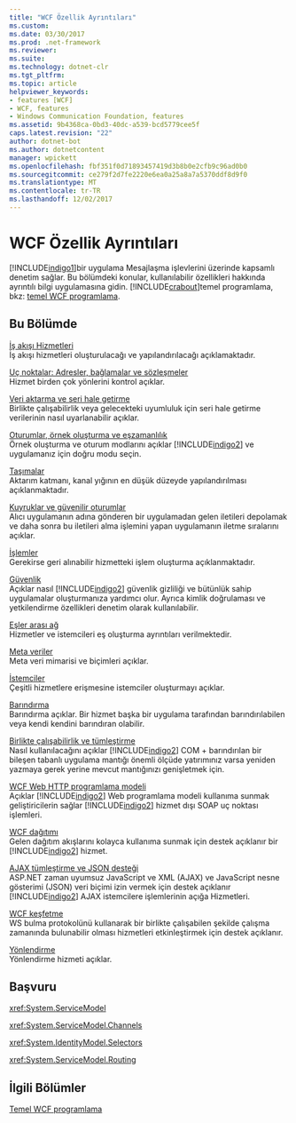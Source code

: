 ```yaml
---
title: "WCF Özellik Ayrıntıları"
ms.custom: 
ms.date: 03/30/2017
ms.prod: .net-framework
ms.reviewer: 
ms.suite: 
ms.technology: dotnet-clr
ms.tgt_pltfrm: 
ms.topic: article
helpviewer_keywords:
- features [WCF]
- WCF, features
- Windows Communication Foundation, features
ms.assetid: 9b4368ca-0bd3-40dc-a539-bcd5779cee5f
caps.latest.revision: "22"
author: dotnet-bot
ms.author: dotnetcontent
manager: wpickett
ms.openlocfilehash: fbf351f0d71893457419d3b8b0e2cfb9c96ad0b0
ms.sourcegitcommit: ce279f2d7fe2220e6ea0a25a8a7a5370ddf8d9f0
ms.translationtype: MT
ms.contentlocale: tr-TR
ms.lasthandoff: 12/02/2017
---
```

# <a name="wcf-feature-details"></a>WCF Özellik Ayrıntıları
[!INCLUDE[indigo1](../../../../includes/indigo1-md.md)]bir uygulama Mesajlaşma işlevlerini üzerinde kapsamlı denetim sağlar. Bu bölümdeki konular, kullanılabilir özellikleri hakkında ayrıntılı bilgi uygulamasına gidin. [!INCLUDE[crabout](../../../../includes/crabout-md.md)]temel programlama, bkz: [temel WCF programlama](../../../../docs/framework/wcf/basic-wcf-programming.md).  
  
## <a name="in-this-section"></a>Bu Bölümde  
 [İş akışı Hizmetleri](../../../../docs/framework/wcf/feature-details/workflow-services.md)  
 İş akışı hizmetleri oluşturulacağı ve yapılandırılacağı açıklamaktadır.  
  
 [Uç noktalar: Adresler, bağlamalar ve sözleşmeler](../../../../docs/framework/wcf/feature-details/endpoints-addresses-bindings-and-contracts.md)  
 Hizmet birden çok yönlerini kontrol açıklar.  
  
 [Veri aktarma ve seri hale getirme](../../../../docs/framework/wcf/feature-details/data-transfer-and-serialization.md)  
 Birlikte çalışabilirlik veya gelecekteki uyumluluk için seri hale getirme verilerinin nasıl uyarlanabilir açıklar.  
  
 [Oturumlar, örnek oluşturma ve eşzamanlılık](../../../../docs/framework/wcf/feature-details/sessions-instancing-and-concurrency.md)  
 Örnek oluşturma ve oturum modlarını açıklar [!INCLUDE[indigo2](../../../../includes/indigo2-md.md)] ve uygulamanız için doğru modu seçin.  
  
 [Taşımalar](../../../../docs/framework/wcf/feature-details/transports.md)  
 Aktarım katmanı, kanal yığının en düşük düzeyde yapılandırılması açıklanmaktadır.  
  
 [Kuyruklar ve güvenilir oturumlar](../../../../docs/framework/wcf/feature-details/queues-and-reliable-sessions.md)  
 Alıcı uygulamanın adına gönderen bir uygulamadan gelen iletileri depolamak ve daha sonra bu iletileri alma işlemini yapan uygulamanın iletme sıralarını açıklar.  
  
 [İşlemler](../../../../docs/framework/wcf/feature-details/transactions-in-wcf.md)  
 Gerekirse geri alınabilir hizmetteki işlem oluşturma açıklanmaktadır.  
  
 [Güvenlik](../../../../docs/framework/wcf/feature-details/security.md)  
 Açıklar nasıl [!INCLUDE[indigo2](../../../../includes/indigo2-md.md)] güvenlik gizliliği ve bütünlük sahip uygulamalar oluşturmanıza yardımcı olur. Ayrıca kimlik doğrulaması ve yetkilendirme özellikleri denetim olarak kullanılabilir.  
  
 [Eşler arası ağ](../../../../docs/framework/wcf/feature-details/peer-to-peer-networking.md)  
 Hizmetler ve istemcileri eş oluşturma ayrıntıları verilmektedir.  
  
 [Meta veriler](../../../../docs/framework/wcf/feature-details/metadata.md)  
 Meta veri mimarisi ve biçimleri açıklar.  
  
 [İstemciler](../../../../docs/framework/wcf/feature-details/clients.md)  
 Çeşitli hizmetlere erişmesine istemciler oluşturmayı açıklar.  
  
 [Barındırma](../../../../docs/framework/wcf/feature-details/hosting.md)  
 Barındırma açıklar. Bir hizmet başka bir uygulama tarafından barındırılabilen veya kendi kendini barındıran olabilir.  
  
 [Birlikte çalışabilirlik ve tümleştirme](../../../../docs/framework/wcf/feature-details/interoperability-and-integration.md)  
 Nasıl kullanılacağını açıklar [!INCLUDE[indigo2](../../../../includes/indigo2-md.md)] COM + barındırılan bir bileşen tabanlı uygulama mantığı önemli ölçüde yatırımınız varsa yeniden yazmaya gerek yerine mevcut mantığınızı genişletmek için.  
  
 [WCF Web HTTP programlama modeli](../../../../docs/framework/wcf/feature-details/wcf-web-http-programming-model.md)  
 Açıklar [!INCLUDE[indigo2](../../../../includes/indigo2-md.md)] Web programlama modeli kullanıma sunmak geliştiricilerin sağlar [!INCLUDE[indigo2](../../../../includes/indigo2-md.md)] hizmet dışı SOAP uç noktası işlemleri.  
  
 [WCF dağıtımı](../../../../docs/framework/wcf/feature-details/wcf-syndication.md)  
 Gelen dağıtım akışlarını kolayca kullanıma sunmak için destek açıklanır bir [!INCLUDE[indigo2](../../../../includes/indigo2-md.md)] hizmet.  
  
 [AJAX tümleştirme ve JSON desteği](../../../../docs/framework/wcf/feature-details/ajax-integration-and-json-support.md)  
 ASP.NET zaman uyumsuz JavaScript ve XML (AJAX) ve JavaScript nesne gösterimi (JSON) veri biçimi izin vermek için destek açıklanır [!INCLUDE[indigo2](../../../../includes/indigo2-md.md)] AJAX istemcilere işlemlerinin açığa Hizmetleri.  
  
 [WCF keşfetme](../../../../docs/framework/wcf/feature-details/wcf-discovery.md)  
 WS bulma protokolünü kullanarak bir birlikte çalışabilen şekilde çalışma zamanında bulunabilir olması hizmetleri etkinleştirmek için destek açıklanır.  
  
 [Yönlendirme](../../../../docs/framework/wcf/feature-details/routing.md)  
 Yönlendirme hizmeti açıklar.  
  
## <a name="reference"></a>Başvuru  
 <xref:System.ServiceModel>  
  
 <xref:System.ServiceModel.Channels>  
  
 <xref:System.IdentityModel.Selectors>  
  
 <xref:System.ServiceModel.Routing>  
  
## <a name="related-sections"></a>İlgili Bölümler  
 [Temel WCF programlama](../../../../docs/framework/wcf/basic-wcf-programming.md)
